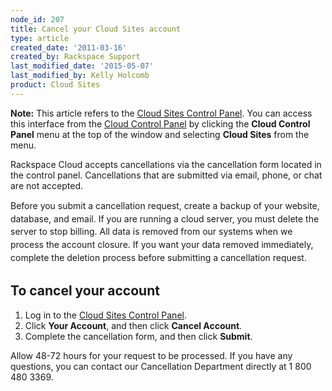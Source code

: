 ```yaml
---
node_id: 207
title: Cancel your Cloud Sites account
type: article
created_date: '2011-03-16'
created_by: Rackspace Support
last_modified_date: '2015-05-07'
last_modified_by: Kelly Holcomb
product: Cloud Sites
---
```


**Note:** This article refers to the [Cloud Sites Control
Panel](https://manage.rackspacecloud.com/). You can access this
interface from the [Cloud Control Panel](https://mycloud.rackspace.com/)
by clicking the **Cloud Control Panel** menu at the top of the window
and selecting **Cloud Sites** from the menu.

Rackspace Cloud accepts cancellations via the cancellation form located
in the control panel. Cancellations that are submitted via email, phone,
or chat are not accepted.

<span style="line-height: 20.7999992370605px;">Before you submit
a cancellation request, create a </span><span
style="line-height: 20.7999992370605px;">back</span><span
style="line-height: 20.7999992370605px;">up of your website, database,
and e</span><span
style="line-height: 20.7999992370605px;">mail</span><span
style="line-height: 20.7999992370605px;">. If you are running a cloud
server, you must delete the server to stop billing. All data is removed
from our systems when we process the account closure. If you want your
data removed immediately, complete the deletion process before
submitting a cancellation request.</span>

To cancel your account
----------------------

1.  Log in to the [Cloud Sites Control
    Panel](https://manage.rackspacecloud.com/).
2.  Click **Your Account**, and then click **Cancel Account**.
3.  Complete the cancellation form, and then click **Submit**.

Allow 48-72 hours for your request to be processed. If you have any
questions, you can contact our Cancellation Department directly at 1 800
480 3369.

